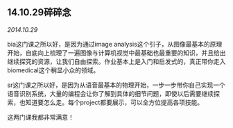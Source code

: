 ## 14.10.29碎碎念

_2014.10.29_

bia这门课之所以好，是因为通过image analysis这个引子，从图像最基本的原理开始，自底向上梳理了一遍图像与计算机视觉中最基础也最重要的知识，并且给出继续探究的资源，让我们自由探索。作业基本上是入门和启发式的，真正带你走入biomedical这个稍显小众的领域。

sr这门课之所以好，是因为从语音最基本的物理开始，一步一步带你自己实现一个语音识别系统，大量的编程会让你了解到具体的细节问题，即使以后需要继续探索，也知道要怎么走。每个project都要展示，可以全方位提高各项技能。

这两门课我都非常满意！
